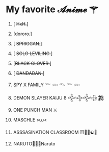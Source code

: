  # My favorite 𝓐𝓷𝓲𝓶𝓮  ⚚
1. [ ~~HxH.~~]

2. [~~dororo.~~]
 
3. [ ~~SPRIGGAN.~~]

4. [ ~~SOLO LEVILING.~~]

5. [~~BLACK CLOVER.~~]

6. [ ~~DANDADAN.~~]

 
7. SPY X FAMILY  𓆝 𓆟 𓆞 𓆝 𓆟
8. DEMON SLAYER KAIJU 8 𒅒𒈔𒅒𒇫𒄆
9. ONE PUNCH MAN ⚔︎
10. MASCHLE >⩊<
11. ASSSASINATION CLASSROOM ⛩️🌸🍥☯🍜
12. NARUTO🍥🍜🦊Naruto
